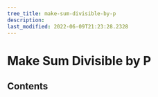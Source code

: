 ```yaml
---
tree_title: make-sum-divisible-by-p
description: 
last_modified: 2022-06-09T21:23:28.2328
---
```


# Make Sum Divisible by P

## Contents

